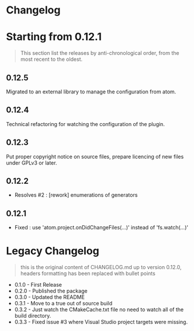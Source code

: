 # Changelog

# Starting from 0.12.1

> This section list the releases by anti-chronological order, from the most recent to the oldest.

## 0.12.5

Migrated to an external library to manage the configuration from atom.

## 0.12.4

Technical refactoring for watching the configuration of the plugin.

## 0.12.3

Put proper copyright notice on source files, prepare licencing of new files under GPLv3 or later.

## 0.12.2

* Resolves #2 : [rework] enumerations of generators

## 0.12.1

* Fixed : use 'atom.project.onDidChangeFiles(...)' instead of 'fs.watch(...)'


# Legacy Changelog

> this is the original content of CHANGELOG.md up to version 0.12.0, headers formatting has been replaced with bullet points

* 0.1.0 - First Release
* 0.2.0 - Published the package
* 0.3.0 - Updated the README
* 0.3.1 - Move to a true out of source build
* 0.3.2 - Just watch the CMakeCache.txt file no need to watch all of the build directory.
* 0.3.3 - Fixed issue #3 where Visual Studio project targets were missing.
